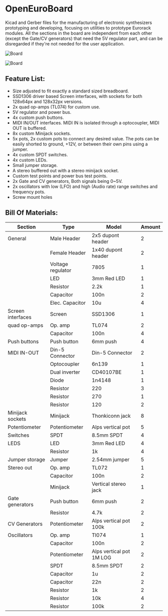 # OpenEuroBoard
Kicad and Gerber files for the manufacturing of electronic synthesizers prototyping and developing, focusing on utilities to prototype Eurorack modules. All the sections in the board are independent from each other (except the Gate/CV generators) that need the 5V regulator part, and can be disregarded if they're not needed for the user application.

![Board](https://i.imgur.com/G72g0NL.jpg)

![Board](https://i.imgur.com/hLiPsu5.jpeg)

## Feature List:
 * Size adjusted to fit exactly a standard sized breadboard.
 * SSD1306 driver based Screen interfaces, with sockets for both 128x64px and 128x32px versions.
 * 2x quad op-amps (TL074) for custom use.
 * 5V regulator and power bus.
 * 4x custom push buttons.
 * MIDI IN/OUT interfaces. MIDI IN is isolated through a optocoupler, MIDI OUT is buffered.
 * 8x custom Minijack sockets.
 * 5x pots, 2x custom pots to connect any desired value. The pots can be easily shorted to ground, +12V, or between their own pins using a jumper.
 * 4x custom SPDT switches.
 * 4x custom LEDs.
 * Small jumper storage.
 * A stereo buffered out with a stereo minijack socket.
 * Custom test points and power bus test points.
 * 2x Gate and CV generators, Both signals being 0~5V.
 * 2x oscillators with low (LFO) and high (Audio rate) range switches and frequency pots.
 * Screw mount holes

## Bill Of Materials:
|Section          |Type             |Model                   |Amount|
|-----------------|-----------------|------------------------|------|
|General          |Male Header      |2x5 dupont header       |2     |
|                 |Female Header    |1x40 dupont header      |2     |
|                 |Voltage regulator|7805                    |1     |
|                 |LED              |3mm Red LED             |1     |
|                 |Resistor         |2.2k                    |1     |
|                 |Capacitor        |100n                    |2     |
|                 |Elec. Capacitor  |10u                     |4     |
|Screen interfaces|Screen           |SSD1306                 |1     |
|quad op-amps     |Op. amp          |TL074                   |2     |
|                 |Capacitor        |100n                    |4     |
|Push buttons     |Push button      |6mm push                |4     |
|MIDI IN-OUT      |Din-5 Connector  |Din-5 Connector         |2     |
|                 |Optocoupler      |6n139                   |1     |
|                 |Dual inverter    |CD40107BE               |1     |
|                 |Diode            |1n4148                  |1     |
|                 |Resistor         |220                     |3     |
|                 |Resistor         |270                     |1     |
|                 |Resistor         |120                     |2     |
|Minijack sockets |Minijack         |Thonkiconn jack         |8     |
|Potentiometer    |Potentiometer    |Alps vertical pot       |5     |
|Switches         |SPDT             |8.5mm SPDT              |4     |
|LEDS             |LED              |3mm Red LED             |4     |
|                 |Resistor         |1k                      |4     |
|Jumper storage   |Jumper           |2.54mm jumper           |5     |
|Stereo out       |Op. amp          |TL072                   |1     |
|                 |Capacitor        |100n                    |2     |
|                 |Minijack         |Vertical stereo jack    |1     |
|Gate generators  |Push button      |6mm push                |2     |
|                 |Resistor         |4.7k                    |2     |
|CV Generators    |Potentiometer    |Alps vertical pot 100k  |2     |
|Oscillators      |Op. amp          |Tl074                   |1     |
|                 |Capacitor        |100n                    |2     |
|                 |Potentiometer    |Alps vertical pot 1M LOG|2     |
|                 |SPDT             |8.5mm SPDT              |2     |
|                 |Capacitor        |1u                      |2     |
|                 |Capacitor        |22n                     |2     |
|                 |Resistor         |1k                      |2     |
|                 |Resistor         |10k                     |4     |
|                 |Resistor         |100k                    |2     |

